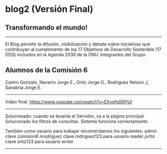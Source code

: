 # blog2 (Versión Final)
## Transformando el mundo!
-----------------------------------
El Blog permitir la difusión, visibilización y debate sobre iniciativas que contribuyan al cumplimiento de los 17 Objetivos de Desarrollo Sostenible (17 ODS) incluidos en la Agenda 2030 de la ONU.
Integrantes del Grupo:

Alumnos de la Comisión 6
-------------------------
Castro Gonzalo, Navarro Jorge E., Ortiz Jorge O., Rodriguez Nelson J, Sanabria Jorge E.

-------------------------
Video final: https://www.youtube.com/watch?v=EXvsfgSNYUI

------------------------------------------------------------------------
Solucionado: cuando se levanta el Servidor, va a la página principal.
Solucionado los filtros de consultas.
Sistema funciona correctamente.

Tambien como usuario para trabajar recomendamos los siguientes:
admin clave comision6
nrodriguez clave rodriguez123 para usuario reader
jortiz clave ortiz123 para usuario writer

---------------------------------------------------
